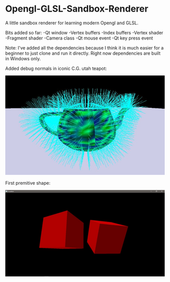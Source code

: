 # Opengl-GLSL-Sandbox-Renderer
A little sandbox renderer for learning modern Opengl and GLSL.

Bits added so far:
-Qt window
-Vertex buffers
-Index buffers
-Vertex shader
-Fragment shader
-Camera class
-Qt mouse event
-Qt key press event

Note: I've added all the dependencies because I think it is much easier for a beginner to just clone and run it directly. Right now dependencies are built in Windows only.

Added debug normals in iconic C.G. utah teapot:

![](Snapshots/DebugNormal.JPG)

First premitive shape:

![](Snapshots/Capture.JPG)
